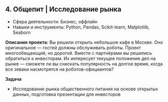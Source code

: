 ## 4. Общепит | Исследование рынка

- Сфера деятельности: Бизнес, оффлайн
- Навыки и инструменты: Python, Pandas, Scikit-learn, Matplotlib, Seaborn

**Описание проекта:**
Вы решили открыть небольшое кафе в Москве. Оно оригинальное — гостей должны обслуживать роботы. Проект многообещающий, но дорогой. Вместе с партнёрами вы решились обратиться к инвесторам. Их интересует текущее положение дел на рынке — сможете ли вы снискать популярность на долгое время, когда все зеваки насмотрятся на роботов-официантов?

**Задача**
- Исследование рынка общественного питания на основе открытых данных, подготовка презентации для инвесторов
